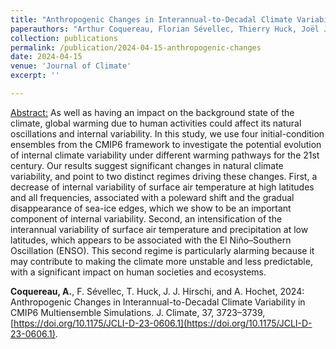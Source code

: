 ```yaml
---
title: "Anthropogenic Changes in Interannual-to-Decadal Climate Variability in CMIP6 Multiensemble Simulations"
paperauthors: "Arthur Coquereau, Florian Sévellec, Thierry Huck, Joël J.-M. Hirschi, and Antoine Hochet"
collection: publications
permalink: /publication/2024-04-15-anthropogenic-changes
date: 2024-04-15
venue: 'Journal of Climate'
excerpt: ''

---
```

<u>Abstract:</u> As well as having an impact on the background state of the climate, global warming due to human activities could affect its natural oscillations and internal variability. In this study, we use four initial-condition ensembles from the CMIP6 framework to investigate the potential evolution of internal climate variability under different warming pathways for the 21st century. Our results suggest significant changes in natural climate variability, and point to two distinct regimes driving these changes. First, a decrease of internal variability of surface air temperature at high latitudes and all frequencies, associated with a poleward shift and the gradual disappearance of sea-ice edges, which we show to be an important component of internal variability. Second, an intensification of the interannual variability of surface air temperature and precipitation at low latitudes, which appears to be associated with the El Niño–Southern Oscillation (ENSO). This second regime is particularly alarming because it may contribute to making the climate more unstable and less predictable, with a significant impact on human societies and ecosystems.

**Coquereau, A.**, F. Sévellec, T. Huck, J. J. Hirschi, and A. Hochet, 2024: Anthropogenic Changes in Interannual-to-Decadal Climate Variability in CMIP6 Multiensemble Simulations. J. Climate, 37, 3723–3739, [https://doi.org/10.1175/JCLI-D-23-0606.1](https://doi.org/10.1175/JCLI-D-23-0606.1). 
